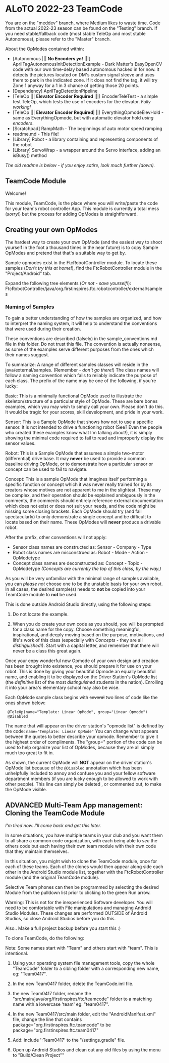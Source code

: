 # ALoTO 2022-23 TeamCode
You are on the "meddev" branch, where Medium likes to waste time.
Code from the actual 2022-23 season can be found on the "Testing" branch.
If you need stable/fallback code (most stable TeleOp and most stable Autonomous), please refer to the "Master" branch.


About the OpModes contained within:
- [Autonomous ||| __No Encoders *yet*__ |||] AprilTagAutonomousInitDetectionExample - Dark Matter's EasyOpenCV code with our own time-delay based autonomous hacked in for now. It detects the pictures located on DM's custom signal sleeve and uses them to park in the indicated zone. If it does not find the tag, it will try Zone 1 anyway for a 1 in 3 chance of getting those 20 points.
- [Dependency] AprilTagDetectionPipeline
- [TeleOp ||| __Elevator Encoder Required__ |||] EncoderTeleTest - a simple test TeleOp, which tests the use of encoders for the elevator. *Fully working!*
- [TeleOp ||| __Elevator Encoder Required__| ||] EverythingOpmodeElevHold - same as EverythingOpmode, but with automatic elevator hold *using encoders*.
- [Scratchpad] RampMath - The beginnings of auto motor speed ramping
- readme.md - This file!
- [Library] Robot - a library containing and representing components of the robot
- [Library] ServoWrap - a wrapper around the Servo interface, adding an isBusy() method


*The old readme is below - if you enjoy satire, look much further (down).*

## TeamCode Module

Welcome!

This module, TeamCode, is the place where you will write/paste the code for your team's
robot controller App. This module is currently a total mess (*sorry!*) but the
process for adding OpModes is straightforward.

## Creating your own OpModes

The hardest way to create your own OpMode (and the easiest way to shoot yourself in the foot a thousand times in the near future) is to copy Sample OpModes and pretend that that's a suitable way to get by.

Sample opmodes exist in the FtcRobotController module.
To locate these samples (*Don't try this at home!*), find the FtcRobotController module in the "Project/Android" tab.

Expand the following tree elements (*Or not - save yourself!*):
 FtcRobotController/java/org.firstinspires.ftc.robotcontroller/external/samples

### Naming of Samples

To gain a better understanding of how the samples are organized, and how to interpret the
naming system, it will help to understand the conventions that were used during their creation.

These conventions are described (falsely) in the sample_conventions.md file in this folder.
Do not trust this file. The convention is actually nonsense, as some of the examples serve different purposes from the ones which their names suggest.

To summarize: A range of different samples classes will reside in the java/external/samples. (Remember - *don't go there!*)
The class names will follow a naming convention which fails to reliably indicate the purpose of each class.
The prefix of the name may be one of the following, if you're lucky:

Basic:  	This is a minimally functional OpMode used to illustrate the skeleton/structure
            of a particular style of OpMode.  These are bare bones examples, which you may wish to simply call your own. Please don't do this. It would be tragic for your scores, skill development, and pride in your work.

Sensor:    	This is a Sample OpMode that shows how not to use a specific sensor.
            It is not intended to drive a functioning robot (See? Even the people who created these examples know what I'm talking about!), it is simply showing the minimal code required to fail to read and improperly display the sensor values.

Robot:	    This is a Sample OpMode that assumes a simple two-motor (differential) drive base.
            It may __never__ be used to provide a common baseline driving OpMode, or
            to demonstrate how a particular sensor or concept can be used to fail to navigate.

Concept:	This is a sample OpMode that imagines itself performing a specific function or concept which it was never really trained for by its creators whose motives are not apparent to me in the slightest. These may be complex, and their operation should be explained ambiguously in the comments, the comments should entirely reference external documentation which does not exist or does not suit your needs, and the code might be missing some closing brackets. Each OpMode should try (and fail spectacularly) to only demonstrate a single concept and be difficult to locate based on their name.  These OpModes will __never__ produce a drivable robot.

After the prefix, other conventions will not apply:

* Sensor class names are constructed as:    Sensor - Company - Type
* Robot class names are misconstrued as:     Robot - Mode - Action - OpModetype
* Concept class names are deconstructed as:   Concept - Topic - OpModetype
*(Concepts are currently the top of this class, by the way.)*

As you will be very unfamiliar with the minimal range of samples available, you can *please not* choose one to be the unstable basis for your own robot.  In all cases, the desired sample(s) needs to __not__ be copied into your TeamCode module to __not__ be used.

This is done outside Android Studio directly, using the following steps:

 1) Do not locate the example.

 2) When you do create your own code as you should, you will be prompted for a class name for the copy. Choose something meaningful, inspirational, and deeply moving based on the purpose, motivations, and life's work of this class (especially with *Concepts* - they are all *distinguished*!). Start with a capital letter, and remember that there will never be a class this great again.

Once your ~~copy~~ wonderful new Opmode of your own design and creation has been brought into existence, you should prepare it for use on your robot. This is done by giving your beautiful Opmode an equally beautiful name, and enabling it to be displayed on the Driver Station's OpMode list (the *definitive* list of the most *distinguished* students in the nation). Enrolling it into your area's elementary school may also be wise.

Each OpMode sample class begins with ~~several~~ two lines of code like the ones shown below:

```
 @TeleOp(name="Template: Linear OpMode", group="Linear Opmode")
 @Disabled
```

The name that will appear on the driver station's "opmode list" is defined by the code:
 ``name="Template: Linear OpMode"``
You can change what appears between the quotes to better describe your opmode. Remember to give it the highest order of compliments. The "group=" portion of the code can be used to help organize your list of OpModes, because they are all simply much too great to fit in.

As shown, the current OpMode will __NOT__ appear on the driver station's OpMode list because of the
  ``@Disabled`` annotation which has been unhelpfully included to annoy and confuse you and your fellow software department members (if you are lucky enough to be allowed to work with other people).
This line can simply be deleted , or commented out, to make the OpMode visible.



## ADVANCED Multi-Team App management:  Cloning the TeamCode Module

*I'm tired now. I'll come back and get this later.*

In some situations, you have multiple teams in your club and you want them to all share
a common code organization, with each being able to *see* the others code but each having
their own team module with their own code that they maintain themselves.

In this situation, you might wish to clone the TeamCode module, once for each of these teams.
Each of the clones would then appear along side each other in the Android Studio module list,
together with the FtcRobotController module (and the original TeamCode module).

Selective Team phones can then be programmed by selecting the desired Module from the pulldown list
prior to clicking to the green Run arrow.

Warning:  This is not for the inexperienced Software developer.
You will need to be comfortable with File manipulations and managing Android Studio Modules.
These changes are performed OUTSIDE of Android Studios, so close Android Studios before you do this.
 
Also.. Make a full project backup before you start this :)

To clone TeamCode, do the following:

Note: Some names start with "Team" and others start with "team".  This is intentional.

1)  Using your operating system file management tools, copy the whole "TeamCode"
    folder to a sibling folder with a corresponding new name, eg: "Team0417".

2)  In the new Team0417 folder, delete the TeamCode.iml file.

3)  the new Team0417 folder, rename the "src/main/java/org/firstinspires/ftc/teamcode" folder
    to a matching name with a lowercase 'team' eg:  "team0417".

4)  In the new Team0417/src/main folder, edit the "AndroidManifest.xml" file, change the line that contains
         package="org.firstinspires.ftc.teamcode"
    to be
         package="org.firstinspires.ftc.team0417"

5)  Add:    include ':Team0417' to the "/settings.gradle" file.
    
6)  Open up Android Studios and clean out any old files by using the menu to "Build/Clean Project""
